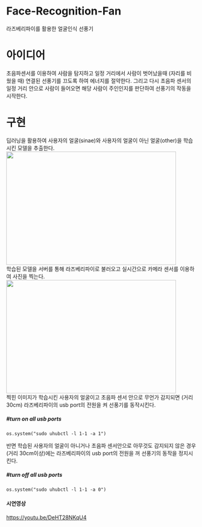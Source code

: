 # Face-Recognition-Fan
라즈베리파이를 활용한 얼굴인식 선풍기

# 아이디어
초음파센서를 이용하여 사람을 탐지하고 일정 거리에서 사람이 벗어났을때 (자리를 비웠을 때) 연결된 선풍기를 끄도록 하여 에너지를 절약한다. 그리고 다시 초음파 센서의 일정 거리 안으로 사람이 들어오면 해당 사람이 주인인지를 판단하여 선풍기의 작동을 시작한다.

# 구현
딥러닝을 활용하여 사용자의 얼굴(sinae)와 사용자의 얼굴이 아닌 얼굴(other)을 학습시킨 모델을 추출한다. 
<img src="C:\Users\aaa\Downloads\trans.png" width="450px" height="300px"></img>   
학습된 모델을 서버를 통해 라즈베리파이로 불러오고 실시간으로 카메라 센서를 이용하여 사진을 찍는다.   
<img src="C:\Users\aaa\Desktop" width="450px" height="300px"></img>     
찍힌 이미지가 학습시킨 사용자의 얼굴이고 초음파 센서 안으로 무언가 감지되면 (거리 30cm) 라즈베리파이의 usb port의 전원을 켜 선풍기를 동작시킨다.   
##### #turn on all usb ports     
<pre><code>os.system("sudo uhubctl -l 1-1 -a 1")</code></pre>   
   
반면 학습된 사용자의 얼굴이 아니거나 초음파 센서안으로 아무것도 감지되지 않은 경우(거리 30cm이상)에는 라즈베리파이의 usb port의 전원을 꺼 선풍기의 동작을 정지시킨다.    
##### #turn off all usb ports     
<pre><code>os.system("sudo uhubctl -l 1-1 -a 0")</code></pre>  

#### 시연영상    
<https://youtu.be/DeHT28NKqU4>
